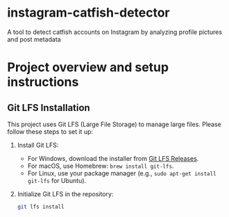 # instagram-catfish-detector
A tool to detect catfish accounts on Instagram by analyzing profile pictures and post metadata

# Project overview and setup instructions

## Git LFS Installation

This project uses Git LFS (Large File Storage) to manage large files. Please follow these steps to set it up:

1. Install Git LFS:
   - For Windows, download the installer from [Git LFS Releases](https://git-lfs.github.com/).
   - For macOS, use Homebrew: `brew install git-lfs`.
   - For Linux, use your package manager (e.g., `sudo apt-get install git-lfs` for Ubuntu).

2. Initialize Git LFS in the repository:
   ```bash
   git lfs install
